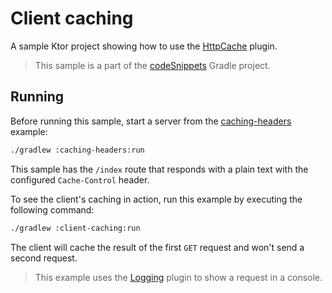 # Client caching

A sample Ktor project showing how to use the [HttpCache](https://ktor.io/docs/client-caching.html) plugin.
> This sample is a part of the [codeSnippets](../../README.md) Gradle project.

## Running

Before running this sample, start a server from the [caching-headers](../caching-headers) example:
```bash
./gradlew :caching-headers:run
```

This sample has the `/index` route that responds with a plain text with the configured `Cache-Control` header.

To see the client's caching in action, run this example by executing the following command:

```bash
./gradlew :client-caching:run
```

The client will cache the result of the first `GET` request and won't send a second request.

> This example uses the [Logging](https://ktor.io/docs/client-logging.html) plugin to show a request in a console.
